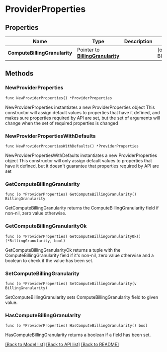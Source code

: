 # ProviderProperties

## Properties

Name | Type | Description | Notes
------------ | ------------- | ------------- | -------------
**ComputeBillingGranularity** | Pointer to [**BillingGranularity**](BillingGranularity.md) |  | [optional] [default to BILLINGGRANULARITY_UNDEFINED]

## Methods

### NewProviderProperties

`func NewProviderProperties() *ProviderProperties`

NewProviderProperties instantiates a new ProviderProperties object
This constructor will assign default values to properties that have it defined,
and makes sure properties required by API are set, but the set of arguments
will change when the set of required properties is changed

### NewProviderPropertiesWithDefaults

`func NewProviderPropertiesWithDefaults() *ProviderProperties`

NewProviderPropertiesWithDefaults instantiates a new ProviderProperties object
This constructor will only assign default values to properties that have it defined,
but it doesn't guarantee that properties required by API are set

### GetComputeBillingGranularity

`func (o *ProviderProperties) GetComputeBillingGranularity() BillingGranularity`

GetComputeBillingGranularity returns the ComputeBillingGranularity field if non-nil, zero value otherwise.

### GetComputeBillingGranularityOk

`func (o *ProviderProperties) GetComputeBillingGranularityOk() (*BillingGranularity, bool)`

GetComputeBillingGranularityOk returns a tuple with the ComputeBillingGranularity field if it's non-nil, zero value otherwise
and a boolean to check if the value has been set.

### SetComputeBillingGranularity

`func (o *ProviderProperties) SetComputeBillingGranularity(v BillingGranularity)`

SetComputeBillingGranularity sets ComputeBillingGranularity field to given value.

### HasComputeBillingGranularity

`func (o *ProviderProperties) HasComputeBillingGranularity() bool`

HasComputeBillingGranularity returns a boolean if a field has been set.


[[Back to Model list]](../README.md#documentation-for-models) [[Back to API list]](../README.md#documentation-for-api-endpoints) [[Back to README]](../README.md)


